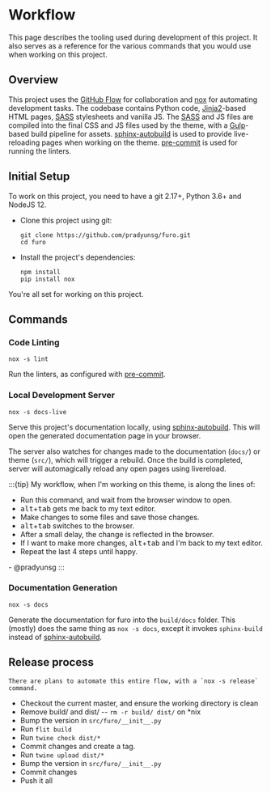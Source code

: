 # Workflow

This page describes the tooling used during development of this project. It also serves as a reference for the various commands that you would use when working on this project.

## Overview

This project uses the [GitHub Flow] for collaboration and [nox] for automating development tasks. The codebase contains Python code, [Jinja2]-based HTML pages, [SASS] stylesheets and vanilla JS. The [SASS] and JS files are compiled into the final CSS and JS files used by the theme, with a [Gulp]-based build pipeline for assets. [sphinx-autobuild] is used to provide live-reloading pages when working on the theme. [pre-commit] is used for running the linters.

## Initial Setup

To work on this project, you need to have a git 2.17+, Python 3.6+ and NodeJS 12.

* Clone this project using git:

    ```
    git clone https://github.com/pradyunsg/furo.git
    cd furo
    ```

* Install the project's dependencies:

  ```
  npm install
  pip install nox
  ```

You're all set for working on this project.

## Commands

### Code Linting

```
nox -s lint
```

Run the linters, as configured with [pre-commit].

### Local Development Server

```
nox -s docs-live
```

Serve this project's documentation locally, using [sphinx-autobuild]. This will open the generated documentation page in your browser.

The server also watches for changes made to the documentation (`docs/`) or theme (`src/`), which will trigger a rebuild. Once the build is completed, server will automagically reload any open pages using livereload.

:::{tip}
My workflow, when I'm working on this theme, is along the lines of:

* Run this command, and wait from the browser window to open.
* <kbd>alt</kbd>+<kbd>tab</kbd> gets me back to my text editor.
* Make changes to some files and save those changes.
* <kbd>alt</kbd>+<kbd>tab</kbd> switches to the browser.
* After a small delay, the change is reflected in the browser.
* If I want to make more changes, <kbd>alt</kbd>+<kbd>tab</kbd> and I'm back to my text editor.
* Repeat the last 4 steps until happy.

\- @pradyunsg
:::

### Documentation Generation

```
nox -s docs
```

Generate the documentation for furo into the `build/docs` folder. This (mostly) does the same thing as `nox -s docs`, except it invokes `sphinx-build` instead of [sphinx-autobuild].

## Release process

```{note}
There are plans to automate this entire flow, with a `nox -s release` command.
```

* Checkout the current master, and ensure the working directory is clean
* Remove build/ and dist/ -- `rm -r build/ dist/` on *nix
* Bump the version in `src/furo/__init__.py`
* Run `flit build`
* Run `twine check dist/*`
* Commit changes and create a tag.
* Run `twine upload dist/*`
* Bump the version in `src/furo/__init__.py`
* Commit changes
* Push it all

[GitHub Flow]: https://guides.github.com/introduction/flow/
[nox]: https://nox.readthedocs.io/en/stable/
[BDFL]: https://en.wikipedia.org/wiki/Benevolent_dictator_for_life
[Jinja2]: https://jinja.palletsprojects.com
[SASS]: https://sass-lang.com
[Gulp]: https://gulpjs.com
[sphinx-autobuild]: https://github.com/executablebooks/sphinx-autobuild
[pre-commit]: https://pre-commit.com/
